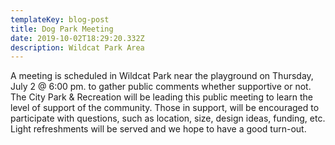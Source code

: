 ```yaml
---
templateKey: blog-post
title: Dog Park Meeting
date: 2019-10-02T18:29:20.332Z
description: Wildcat Park Area
---
```



A meeting is scheduled in Wildcat Park near the playground on Thursday, July 2 @ 6:00 pm. to gather public comments whether supportive or not.  The City Park & Recreation will be leading this public meeting to learn the level of support of the community.  Those in support, will be encouraged to participate with questions, such as location, size, design ideas, funding, etc.  Light refreshments will be served and we hope to have a good turn-out.
